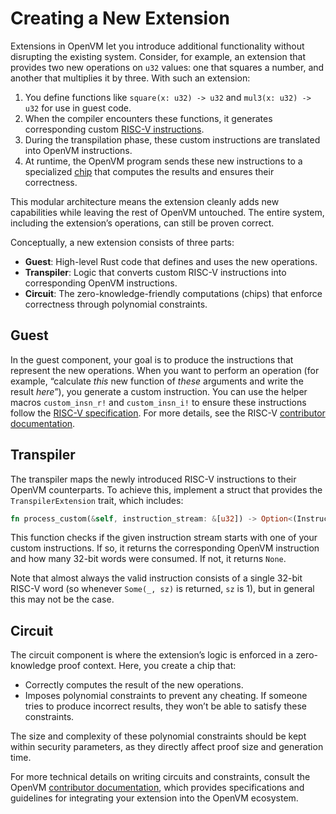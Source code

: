# Creating a New Extension

Extensions in OpenVM let you introduce additional functionality without disrupting the existing system. Consider, for example, an extension that provides two new operations on `u32` values: one that squares a number, and another that multiplies it by three. With such an extension:

1. You define functions like `square(x: u32) -> u32` and `mul3(x: u32) -> u32` for use in guest code.
2. When the compiler encounters these functions, it generates corresponding custom [RISC-V instructions](https://github.com/openvm-org/openvm/blob/main/docs/specs/RISCV.md).
3. During the transpilation phase, these custom instructions are translated into OpenVM instructions.
4. At runtime, the OpenVM program sends these new instructions to a specialized [chip](https://github.com/openvm-org/openvm/blob/main/docs/specs/circuit.md) that computes the results and ensures their correctness.

This modular architecture means the extension cleanly adds new capabilities while leaving the rest of OpenVM untouched. The entire system, including the extension’s operations, can still be proven correct.

Conceptually, a new extension consists of three parts:
- **Guest**: High-level Rust code that defines and uses the new operations.
- **Transpiler**: Logic that converts custom RISC-V instructions into corresponding OpenVM instructions.
- **Circuit**: The zero-knowledge-friendly computations (chips) that enforce correctness through polynomial constraints.

## Guest

In the guest component, your goal is to produce the instructions that represent the new operations. When you want to perform an operation (for example, “calculate _this_ new function of _these_ arguments and write the result _here_”), you generate a custom instruction. You can use the helper macros `custom_insn_r!` and `custom_insn_i!` to ensure these instructions follow the [RISC-V specification](https://www.cs.sfu.ca/~ashriram/Courses/CS295/assets/notebooks/RISCV/RISCV_CARD.pdf). For more details, see the RISC-V [contributor documentation](https://github.com/openvm-org/openvm/blob/main/docs/specs/RISCV.md).

## Transpiler

The transpiler maps the newly introduced RISC-V instructions to their OpenVM counterparts. To achieve this, implement a struct that provides the `TranspilerExtension` trait, which includes:

```rust
fn process_custom(&self, instruction_stream: &[u32]) -> Option<(Instruction<F>, usize)>;
```

This function checks if the given instruction stream starts with one of your custom instructions. If so, it returns the corresponding OpenVM instruction and how many 32-bit words were consumed. If not, it returns `None`.

Note that almost always the valid instruction consists of a single 32-bit RISC-V word (so whenever `Some(_, sz)` is returned, `sz` is 1), but in general this may not be the case.

## Circuit

The circuit component is where the extension’s logic is enforced in a zero-knowledge proof context. Here, you create a chip that:

- Correctly computes the result of the new operations.
- Imposes polynomial constraints to prevent any cheating. If someone tries to produce incorrect results, they won’t be able to satisfy these constraints.

The size and complexity of these polynomial constraints should be kept within security parameters, as they directly affect proof size and generation time.

For more technical details on writing circuits and constraints, consult the OpenVM [contributor documentation](https://github.com/openvm-org/openvm/blob/main/docs/specs/README.md), which provides specifications and guidelines for integrating your extension into the OpenVM ecosystem.
